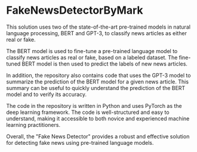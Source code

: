 # FakeNewsDetectorByMark

This solution uses two of the state-of-the-art pre-trained models in natural language processing, BERT and GPT-3, to classify news articles as either real or fake.

The BERT model is used to fine-tune a pre-trained language model to classify news articles as real or fake, based on a labeled dataset. The fine-tuned BERT model is then used to predict the labels of new news articles.

In addition, the repository also contains code that uses the GPT-3 model to summarize the prediction of the BERT model for a given news article. This summary can be useful to quickly understand the prediction of the BERT model and to verify its accuracy.

The code in the repository is written in Python and uses PyTorch as the deep learning framework. The code is well-structured and easy to understand, making it accessible to both novice and experienced machine learning practitioners.

Overall, the "Fake News Detector"  provides a robust and effective solution for detecting fake news using pre-trained language models.
